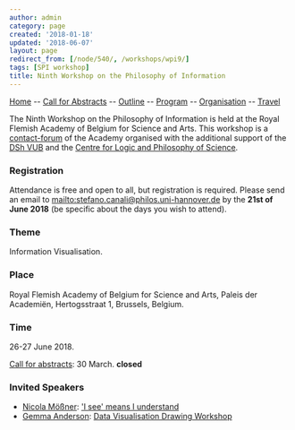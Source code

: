 ```yaml
---
author: admin
category: page
created: '2018-01-18'
updated: '2018-06-07'
layout: page
redirect_from: [/node/540/, /workshops/wpi9/]
tags: [SPI workshop]
title: Ninth Workshop on the Philosophy of Information
---
```


[Home](/workshops/wpi9/home.html) -- [Call for Abstracts](/workshops/wpi9/call.html) -- [Outline](/workshops/wpi9/outline.html) -- [Program](/workshops/wpi9/program.html) -- [Organisation](/workshops/wpi9/pc.html) -- [Travel](/workshops/wpi9/travel.html)

The Ninth Workshop on the Philosophy of Information is held at the Royal
Flemish Academy of Belgium for Science and Arts. This workshop is a [contact-forum](http://www.kvab.be/en/contact-forums) of the Academy organised with the additional support of the [DSh VUB](https://student.vub.be/phd/dsh) and the [Centre for Logic and Philosophy of Science](http://www.clwf.be).

### Registration

Attendance is free and open to all, but registration is required.
Please send an email to <mailto:stefano.canali@philos.uni-hannover.de> by the **21st of June 2018** (be specific about the days you wish to attend).

### Theme

Information Visualisation.

### Place

Royal Flemish Academy of Belgium for Science and Arts, Paleis der Academiën,
Hertogsstraat 1, Brussels, Belgium.

###  Time

26-27 June 2018.  

[Call for abstracts](/workshops/wpi9/call): 30 March. **closed**

### Invited Speakers

+ [Nicola Mößner](http://moessner.stellarcom.org/): ['I see' means I understand](/workshops/wpi9/abstracts/Nicola.html)
+ [Gemma Anderson](http://www.gemma-anderson.co.uk): [Data Visualisation Drawing Workshop](/workshops/wpi9/abstracts/Gemma.html)


